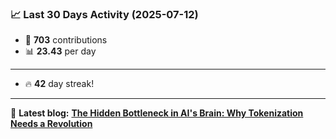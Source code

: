 <!--START_STATS-->
### 📈 Last 30 Days Activity (2025-07-12)  
- 🧮 **703** contributions  
- 📊 **23.43** per day
---
- 🔥 **42** day streak!
---
📝 **Latest blog:** [**The Hidden Bottleneck in AI's Brain: Why Tokenization Needs a Revolution**](https://andriak.com/blog/tokenization-revolution)
<!--END_STATS-->
